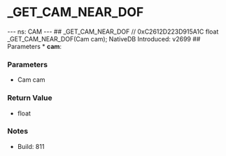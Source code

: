 # _GET_CAM_NEAR_DOF

--- ns: CAM ---  ## _GET_CAM_NEAR_DOF  // 0xC2612D223D915A1C float _GET_CAM_NEAR_DOF(Cam cam);  NativeDB Introduced: v2699  ## Parameters * **cam**:

### Parameters
* Cam cam

### Return Value
* float

### Notes
* Build: 811

